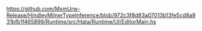 https://github.com/MxmUrw-Release/HindleyMilnerTypeInference/blob/972c3f8d83a07013b13fe5cd8a931bfb1f465899/Runtime/src/Hata/Runtime/UI/EditorMain.hs
